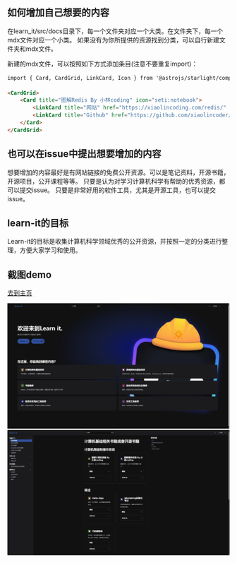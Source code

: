 ## 如何增加自己想要的内容

在learn_it/src/docs目录下，每一个文件夹对应一个大类。在文件夹下，每一个mdx文件对应一个小类。
如果没有为你所提供的资源找到分类，可以自行新建文件夹和mdx文件。

新建的mdx文件，可以按照如下方式添加条目(注意不要重复import)：

```md
import { Card, CardGrid, LinkCard, Icon } from '@astrojs/starlight/components';

<CardGrid>
	<Card title="图解Redis By 小林coding" icon="seti:notebook">
		<LinkCard title="网站" href="https://xiaolincoding.com/redis/" />
		<LinkCard title="Github" href="https://github.com/xiaolincoder/CS-Base" />
	</Card>
</CardGrid>
```

## 也可以在issue中提出想要增加的内容

想要增加的内容最好是有网站链接的免费公开资源。可以是笔记资料，开源书籍，开源项目，公开课程等等。
只要是认为对学习计算机科学有帮助的优秀资源，都可以提交issue。
只要是非常好用的软件工具，尤其是开源工具，也可以提交issue。

## learn-it的目标

Learn-it的目标是收集计算机科学领域优秀的公开资源，并按照一定的分类进行整理，方便大家学习和使用。

## 截图demo

[去到主页](https://go.learnit.us.kg/)

<img src="https://raw.githubusercontent.com/gvcgo/learn_it/refs/heads/main/src/assets/learn_it.png" alt="主页" />

<img src="https://raw.githubusercontent.com/gvcgo/learn_it/refs/heads/main/src/assets/learn_it_content.png" alt="内容" />
